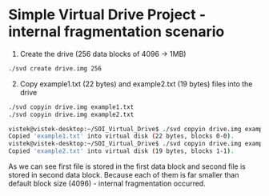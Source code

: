 # Simple Virtual Drive Project - internal fragmentation scenario

1. Create the drive (256 data blocks of 4096 -> 1MB)
```bash
./svd create drive.img 256 
```

2. Copy example1.txt (22 bytes) and example2.txt (19 bytes) files into the drive
```bash
./svd copyin drive.img example1.txt
./svd copyin drive.img example2.txt 
```

```bash
vistek@vistek-desktop:~/SOI_Virtual_Drive$ ./svd copyin drive.img example1.txt 
Copied 'example1.txt' into virtual disk (22 bytes, blocks 0-0).
vistek@vistek-desktop:~/SOI_Virtual_Drive$ ./svd copyin drive.img example2.txt 
Copied 'example2.txt' into virtual disk (19 bytes, blocks 1-1).
```

As we can see first file is stored in the first data block and second file is stored in second data block.
Because each of them is far smaller than default block size (4096) - internal fragmentation occurred.